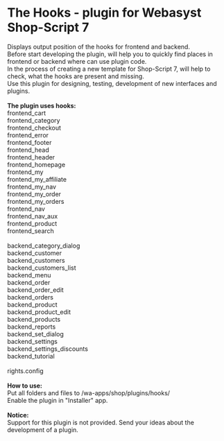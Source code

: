 <h1>The Hooks - plugin for Webasyst Shop-Script 7</h1>
Displays output position of the hooks for frontend and backend.<br>
Before start developing the plugin, will help you to quickly find places in frontend or backend where can use plugin code.<br>
In the process of creating a new template for Shop-Script 7, will help to check, what the hooks are present and missing.<br>
Use this plugin for designing, testing, development of new interfaces and plugins.<br>
<br>
  <b>The plugin uses hooks:</b><br>
    frontend_cart<br>
    frontend_category<br>
    frontend_checkout<br>
    frontend_error<br>
    frontend_footer<br>
    frontend_head<br>
    frontend_header<br>
    frontend_homepage<br>
    frontend_my<br>
    frontend_my_affiliate<br>
    frontend_my_nav<br>
    frontend_my_order<br>
    frontend_my_orders<br>
    frontend_nav<br>
    frontend_nav_aux<br>
    frontend_product<br>
    frontend_search<br>
<br>
    backend_category_dialog<br>
    backend_customer<br>
    backend_customers<br>
    backend_customers_list<br>
    backend_menu<br>
    backend_order<br>
    backend_order_edit<br>
    backend_orders<br>
    backend_product<br>
    backend_product_edit<br>
    backend_products<br>
    backend_reports<br>
    backend_set_dialog<br>
    backend_settings<br>
    backend_settings_discounts<br>
    backend_tutorial<br>
<br>
rights.config<br>
<br>
  <b>How to use:</b><br>
Put all folders and files to /wa-apps/shop/plugins/hooks/<br>
Enable the plugin in "Installer" app.<br>
<br>
<b>Notice:</b><br>
Support for this plugin is not provided.
Send your ideas about the development of a plugin.
